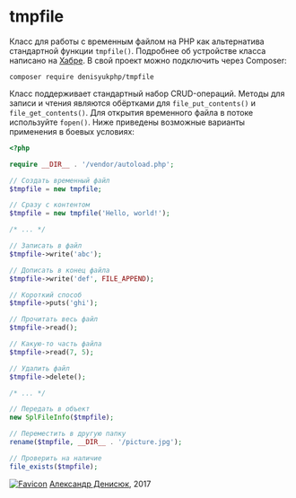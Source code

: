 # tmpfile
Класс для работы с временным файлом на PHP как альтернатива стандартной функции `tmpfile()`. Подробнее об устройстве класса написано на [Хабре](https://habrahabr.ru/post/320078/). В свой проект можно подключить через Composer:

```
composer require denisyukphp/tmpfile
```

Класс поддерживает стандартный набор CRUD-операций. Методы для записи и чтения являются обёртками для `file_put_contents()` и `file_get_contents()`. Для открытия временного файла в потоке используйте `fopen()`. Ниже приведены возможные варианты применения в боевых условиях:

```php
<?php

require __DIR__ . '/vendor/autoload.php';

// Создать временный файл
$tmpfile = new tmpfile;

// Сразу с контентом
$tmpfile = new tmpfile('Hello, world!');

/* ... */

// Записать в файл
$tmpfile->write('abc');

// Дописать в конец файла
$tmpfile->write('def', FILE_APPEND);

// Короткий способ
$tmpfile->puts('ghi');

// Прочитать весь файл
$tmpfile->read();

// Какую-то часть файла
$tmpfile->read(7, 5);

// Удалить файл
$tmpfile->delete();

/* ... */

// Передать в объект
new SplFileInfo($tmpfile);

// Переместить в другую папку
rename($tmpfile, __DIR__ . '/picture.jpg');

// Проверить на наличие
file_exists($tmpfile);
```

[![Favicon](https://hsto.org/files/e9b/a97/31d/e9ba9731d607484cb3abfdd51fd494d5.png)](https://denisyuk.by) [Александр Денисюк](https://denisyuk.by), 2017
